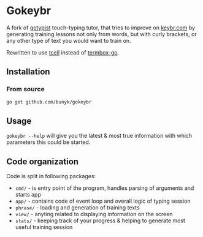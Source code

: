 # Gokeybr

A fork of [gotypist](https://github.com/pb-/gotypist) touch-typing tutor, that tries to improve on [keybr.com](https://www.keybr.com/) by generating training lessons not only from words, but with curly brackets, or any other type of text you would want to train on.

Rewritten to use [tcell](https://github.com/gdamore/tcell/) instead of [termbox-go](https://github.com/nsf/termbox-go).

## Installation

### From source

```bash
go get github.com/bunyk/gokeybr
```

## Usage

`gokeybr --help` will give you the latest & most true information with which parameters this could be started.

## Code organization
Code is split in following packages:

- `cmd/` - is entry point of the program, handles parsing of arguments and starts app
- `app/` - contains code of event loop and overall logic of typing session
- `phrase/` - loading and generation of training texts
- `view/` - anyting related to displaying information on the screen
- `stats/` - keeping track of your progress & helping to generate most useful training session
